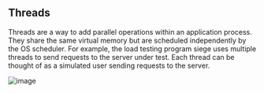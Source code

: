 ## Threads
Threads are a way to add parallel operations within an application process. They share the same virtual memory but are scheduled independently by the OS scheduler. For example, the load testing program siege uses multiple threads to send requests to the server under test. Each thread can be thought of as a simulated user sending requests to the server.

![image](https://github.com/user-attachments/assets/05621c38-d383-4760-9be0-b1ec906db535)



